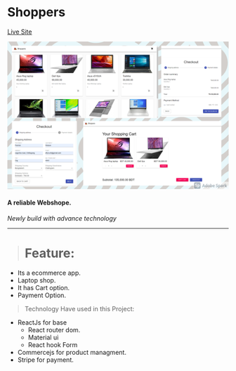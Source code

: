 # Shoppers

[Live Site](https://shoppers1.netlify.app/)

![Screenshot](ShoppersBanner.jpg)

#### A reliable Webshope.

_Newly build with advance technology_

---

> # Feature:

- Its a ecommerce app.
- Laptop shop.
- It has Cart option.
- Payment Option.

> Technology Have used in this Project:

- ReactJs for base
  - React router dom.
  - Material ui
  - React hook Form
- Commercejs for product managment.
- Stripe for payment.
